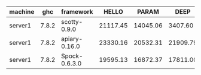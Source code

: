|machine  |ghc    |framework    |HELLO   |PARAM   |DEEP    |AFTER_DEEP|
|---------|-------|-------------|--------|--------|--------|----------|
|server1  |7.8.2  |scotty-0.9.0 |21117.45|14045.06|3407.60 |8967.83   |
|server1  |7.8.2  |apiary-0.16.0|23330.16|20532.31|21909.79|24712.76  |
|server1  |7.8.2  |Spock-0.6.3.0|19595.13|16872.37|17811.00|20846.27  |
